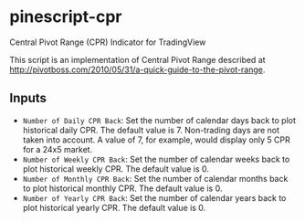# pinescript-cpr

Central Pivot Range (CPR) Indicator for TradingView

This script is an implementation of Central Pivot Range described at http://pivotboss.com/2010/05/31/a-quick-guide-to-the-pivot-range.

## Inputs

- `Number of Daily CPR Back`: Set the number of calendar days back to plot historical daily CPR. The default value is 7. Non-trading days are not taken into account.  A value of 7, for example, would display only 5 CPR for a 24x5 market.
- `Number of Weekly CPR Back`: Set the number of calendar weeks back to plot historical weekly CPR. The default value is 0.
- `Number of Monthly CPR Back`: Set the number of calendar months back to plot historical monthly CPR. The default value is 0.
- `Number of Yearly CPR Back`: Set the number of calendar years back to plot historical yearly CPR. The default value is 0.
